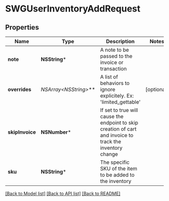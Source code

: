# SWGUserInventoryAddRequest

## Properties
Name | Type | Description | Notes
------------ | ------------- | ------------- | -------------
**note** | **NSString*** | A note to be passed to the invoice or transaction | 
**overrides** | **NSArray&lt;NSString*&gt;*** | A list of behaviors to ignore explicitely.  Ex: &#39;limited_gettable&#39; | [optional] 
**skipInvoice** | **NSNumber*** | If set to true will cause the endpoint to skip creation of cart and invoice to track the inventory change | 
**sku** | **NSString*** | The specific SKU of the item to be added to the inventory | 

[[Back to Model list]](../README.md#documentation-for-models) [[Back to API list]](../README.md#documentation-for-api-endpoints) [[Back to README]](../README.md)


